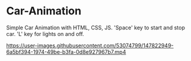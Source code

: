 # Car-Animation

Simple Car Animation with HTML, CSS, JS.
'Space' key to start and stop car.
'L' key for lights on and off.


https://user-images.githubusercontent.com/53074799/147822949-6a5bf394-1974-49be-b3fa-0d8e927967b7.mp4



